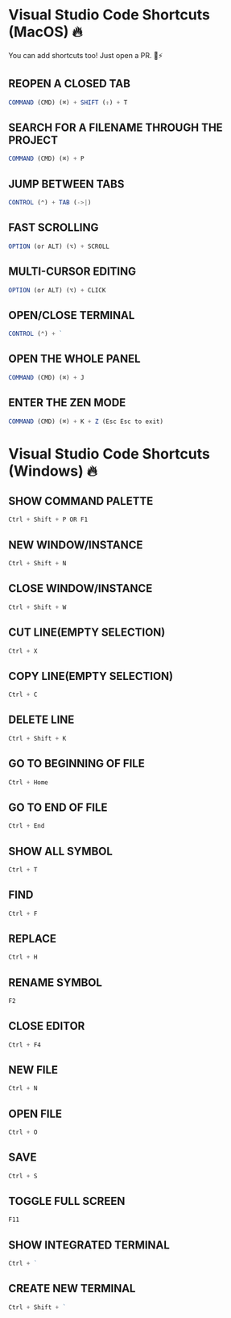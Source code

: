 # Visual Studio Code Shortcuts (MacOS) 🔥

 You can add shortcuts too! Just open a PR. 🚀⚡

## REOPEN A CLOSED TAB

```js
COMMAND (CMD) (⌘) + SHIFT (⇧) + T
```

## SEARCH FOR A FILENAME THROUGH THE PROJECT

```js
COMMAND (CMD) (⌘) + P
```

## JUMP BETWEEN TABS

```js
CONTROL (⌃) + TAB (->|)
```

## FAST SCROLLING

```js
OPTION (or ALT) (⌥) + SCROLL
```

## MULTI-CURSOR EDITING

```js
OPTION (or ALT) (⌥) + CLICK
```

## OPEN/CLOSE TERMINAL

```js
CONTROL (⌃) + `
```

## OPEN THE WHOLE PANEL

```js
COMMAND (CMD) (⌘) + J
```

## ENTER THE ZEN MODE

```js
COMMAND (CMD) (⌘) + K + Z (Esc Esc to exit)
```

# Visual Studio Code Shortcuts (Windows) 🔥

## SHOW COMMAND PALETTE

```js
Ctrl + Shift + P OR F1
```

## NEW WINDOW/INSTANCE

```js
Ctrl + Shift + N
```

## CLOSE WINDOW/INSTANCE

```js
Ctrl + Shift + W
```

## CUT LINE(EMPTY SELECTION)

```js
Ctrl + X
```

## COPY LINE(EMPTY SELECTION)

```js
Ctrl + C
```

## DELETE LINE

```js
Ctrl + Shift + K
```

## GO TO BEGINNING OF FILE

```js
Ctrl + Home
```

## GO TO END OF FILE

```js
Ctrl + End
```

## SHOW ALL SYMBOL

```js
Ctrl + T
```

## FIND

```js
Ctrl + F
```

## REPLACE

```js
Ctrl + H
```

## RENAME SYMBOL

```js
F2
```

## CLOSE EDITOR

```js
Ctrl + F4
```

## NEW FILE

```js
Ctrl + N
```

## OPEN FILE

```js
Ctrl + O
```

## SAVE

```js
Ctrl + S
```

## TOGGLE FULL SCREEN

```js
F11
```

## SHOW INTEGRATED TERMINAL

```js
Ctrl + `
```

## CREATE NEW TERMINAL

 ```js
 Ctrl + Shift + `
 ```
